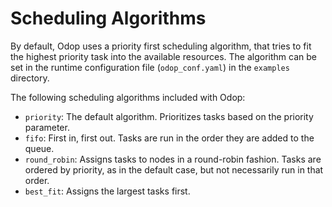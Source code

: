 # Scheduling Algorithms

By default, Odop uses a priority first scheduling algorithm, that tries to fit
the highest priority task into the available resources. The algorithm can be
set in the runtime configuration file (`odop_conf.yaml`) in the `examples`
directory.

The following scheduling algorithms included with Odop:
 - `priority`: The default algorithm. Prioritizes tasks based on the priority
   parameter.
 - `fifo`: First in, first out. Tasks are run in the order they are added to
    the queue.
 - `round_robin`: Assigns tasks to nodes in a round-robin fashion. Tasks are
    ordered by priority, as in the default case, but not necessarily run in
    that order.
 - `best_fit`: Assigns the largest tasks first.

